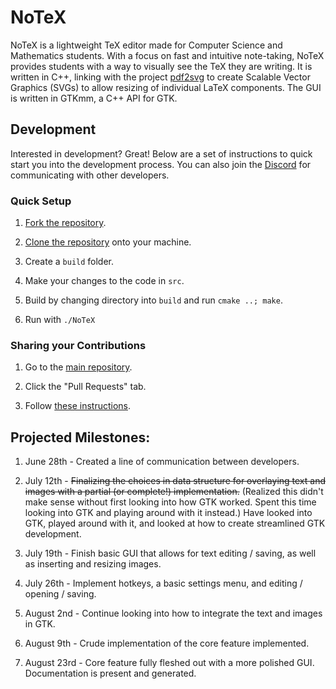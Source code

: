 # NoTeX
NoTeX is a lightweight TeX editor made for Computer Science and Mathematics students. With a focus on fast and intuitive note-taking, NoTeX provides students with a way to visually see the TeX they are writing. It is written in C++, linking with the project [pdf2svg](https://github.com/dawbarton/pdf2svg) to create Scalable Vector Graphics (SVGs) to allow resizing of individual LaTeX components. The GUI is written in GTKmm, a C++ API for GTK.


## Development
Interested in development? Great! Below are a set of instructions to quick start you into the development process. You can also join the [Discord](https://discord.gg/wGJrKBz) for communicating with other developers.

### Quick Setup

1. [Fork the repository](https://help.github.com/en/articles/fork-a-repo#fork-an-example-repository).

2. [Clone the repository](https://help.github.com/en/articles/cloning-a-repository) onto your machine.

3. Create a `build` folder.

4. Make your changes to the code in `src`.

5. Build by changing directory into `build` and run `cmake ..; make`.

6. Run with `./NoTeX`

### Sharing your Contributions

1. Go to the [main repository](https://github.com/team-notex/NoTeX).

2. Click the "Pull Requests" tab.

3. Follow [these instructions](https://help.github.com/en/articles/creating-a-pull-request-from-a-fork).


## Projected Milestones:

1. June 28th - Created a line of communication between developers.

2. July 12th - ~~Finalizing the choices in data structure for overlaying text and images with a partial (or complete!) implementation.~~ (Realized this didn't make sense without first looking into how GTK worked. Spent this time looking into GTK and playing around with it instead.) Have looked into GTK, played around with it, and looked at how to create streamlined GTK development.

3. July 19th - Finish basic GUI that allows for text editing / saving, as well as inserting and resizing images.

4. July 26th - Implement hotkeys, a basic settings menu, and editing / opening / saving.

5. August 2nd - Continue looking into how to integrate the text and images in GTK.

6. August 9th - Crude implementation of the core feature implemented.

7. August 23rd - Core feature fully fleshed out with a more polished GUI. Documentation is present and generated.
